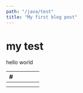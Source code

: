 ```yaml
---
path: "/java/test"
title: "My first blog post"
---
```


# my test

hello world

|  #  |     |     |     |     |
| :-: | :-: | :-: | :-: | :-: |
|     |     |     |     |     |
|     |     |     |     |     |
